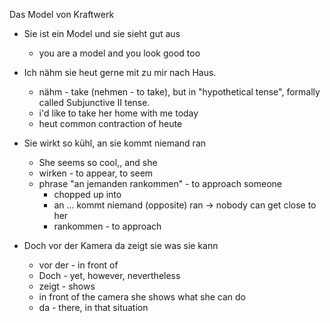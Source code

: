 Das Model von Kraftwerk

- Sie ist ein Model und sie sieht gut aus
  - you are a model and you look good too

- Ich nähm sie heut gerne mit zu mir nach Haus.
  - nähm - take (nehmen - to take), but in "hypothetical tense", formally called Subjunctive II tense.
  - i'd like to take her home with me today
  - heut common contraction of heute

- Sie wirkt so kühl, an sie kommt niemand ran
  - She seems so cool,, and she
  - wirken - to appear, to seem
  - phrase "an jemanden rankommen" - to approach someone
    - chopped up into
    - an ... kommt niemand (opposite) ran -> nobody can get close to her
    - rankommen - to approach

- Doch vor der Kamera da zeigt sie was sie kann
  - vor der - in front of
  - Doch - yet, however, nevertheless
  - zeigt - shows
  - in front of the camera she shows what she can do
  - da - there, in that situation